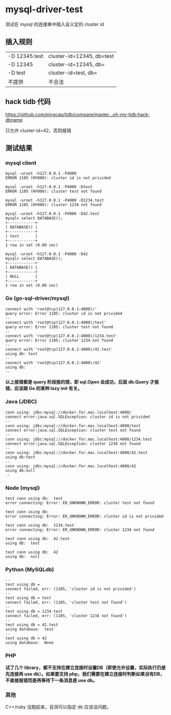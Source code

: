 # mysql-driver-test

测试在 mysql 的连接串中插入自义定的 cluster id

## 插入规则

|||
|---|---|
|-D 12345.test|cluster-id=12345, db=test|
|-D 12345|cluster-id=12345, db=|
|-D test|cluster-id=test, db=|
|不提供|不合法|

## hack tidb 代码

https://github.com/pingcap/tidb/compare/master...oh-my-tidb:hack-dbname

只允许 cluster-id=42，否则报错

## 测试结果

### mysql client

```
mysql -uroot -h127.0.0.1 -P4000
ERROR 1105 (HY000): cluster id is not privided

mysql -uroot -h127.0.0.1 -P4000 -Dtest
ERROR 1105 (HY000): cluster test not found

mysql -uroot -h127.0.0.1 -P4000 -D1234.test 
ERROR 1105 (HY000): cluster 1234 not found

mysql -uroot -h127.0.0.1 -P4000 -D42.test
mysql> select DATABASE();
+------------+
| DATABASE() |
+------------+
| test       |
+------------+
1 row in set (0.00 sec)

mysql -uroot -h127.0.0.1 -P4000 -D42
mysql> select DATABASE();
+------------+
| DATABASE() |
+------------+
| NULL       |
+------------+
1 row in set (0.00 sec)
```

### Go (go-sql-driver/mysql)

```
connect with 'root@tcp(127.0.0.1:4000)/'
query error: Error 1105: cluster id is not privided
--
connect with 'root@tcp(127.0.0.1:4000)/test'
query error: Error 1105: cluster test not found
--
connect with 'root@tcp(127.0.0.1:4000)/1234.test'
query error: Error 1105: cluster 1234 not found
--
connect with 'root@tcp(127.0.0.1:4000)/42.test'
using db: test
--
connect with 'root@tcp(127.0.0.1:4000)/42'
using db: 
--
```

**以上报错都是 query 阶段报的错，即 sql.Open 会成功，后面 db.Query 才报错，应该跟 Go 的某种 lazy init 有关。**

### Java (JDBC)

```
conn using: jdbc:mysql://docker.for.mac.localhost:4000/
connect error:java.sql.SQLException: cluster id is not privided
--
conn using: jdbc:mysql://docker.for.mac.localhost:4000/test
connect error:java.sql.SQLException: cluster test not found
--
conn using: jdbc:mysql://docker.for.mac.localhost:4000/1234.test
connect error:java.sql.SQLException: cluster 1234 not found
--
conn using: jdbc:mysql://docker.for.mac.localhost:4000/42.test
using db:test
--
conn using: jdbc:mysql://docker.for.mac.localhost:4000/42
using db:null
--
```

### Node (mysql)

```
test conn using db:  test
error connecting: Error: ER_UNKNOWN_ERROR: cluster test not found

test conn using db:
error connecting: Error: ER_UNKNOWN_ERROR: cluster id is not privided

test conn using db:  1234.test
error connecting: Error: ER_UNKNOWN_ERROR: cluster 1234 not found

test conn using db:  42.test
using db:  test

test conn using db:  42
using db:  null
```

### Python (MySQLdb)

```
--
test using db =
connect failed, err: (1105, 'cluster id is not privided')
--
test using db = test
connect failed, err: (1105, 'cluster test not found')
--
test using db = 1234.test
connect failed, err: (1105, 'cluster 1234 not found')
--
test using db = 42.test
using database:  test
--
test using db = 42
using database:  None
```

### PHP

**试了几个 library，都不支持在建立连接时设置DB（即使允许设置，实际执行仍是先连接再 use db）。如果要支持 php，我们需要在建立连接时判断如果没有DB，不直接报错而是再等待下一条消息是 use db。**

### 其他

C++/ruby 没跑起来，目测可以指定 db 应该没问题。

